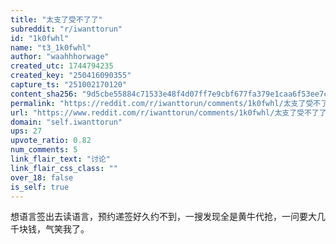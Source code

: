 ```yaml
---
title: "太支了受不了了"
subreddit: "r/iwanttorun"
id: "1k0fwhl"
name: "t3_1k0fwhl"
author: "waahhhorwage"
created_utc: 1744794235
created_key: "250416090355"
capture_ts: "251002170120"
content_sha256: "9d5cbe55884c71533e48f4d07ff7e9cbf677fa379e1caa6f53ee7c7743b33dbc"
permalink: "https://reddit.com/r/iwanttorun/comments/1k0fwhl/太支了受不了了/"
url: "https://www.reddit.com/r/iwanttorun/comments/1k0fwhl/太支了受不了了/"
domain: "self.iwanttorun"
ups: 27
upvote_ratio: 0.82
num_comments: 5
link_flair_text: "讨论"
link_flair_css_class: ""
over_18: false
is_self: true
---
```


想语言签出去读语言，预约递签好久约不到，一搜发现全是黄牛代抢，一问要大几千块钱，气笑我了。
